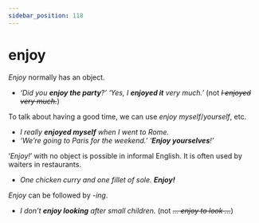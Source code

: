 ```yaml
---
sidebar_position: 118
---
```


# enjoy

*Enjoy* normally has an object.

- *‘Did you **enjoy the party**?’ ‘Yes, I **enjoyed it** very much.’* (not *~~I enjoyed very much.~~*)

To talk about having a good time, we can use *enjoy myself*/*yourself*, etc.

- *I really **enjoyed myself** when I went to Rome.*
- *‘We’re going to Paris for the weekend.’ ‘**Enjoy yourselves**!’*

‘*Enjoy!*’ with no object is possible in informal English. It is often used by waiters in restaurants.

- *One chicken curry and one fillet of sole. **Enjoy!***

*Enjoy* can be followed by *\-ing*.

- *I don’t **enjoy looking** after small children.* (not *~~… enjoy to look …~~*)
